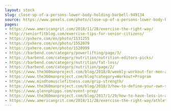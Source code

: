 ```yaml
---
layout: stock
slug: close-up-of-a-persons-lower-body-holding-barbell-949134
source: https://www.pexels.com/photo/close-up-of-a-persons-lower-body-holding-barbell-949134/
pages:
- https://www.americangrit.com/2018/11/28/exercise-the-right-way/
- http://seniorfitblog.com/exercise-tips-for-senior-citizens/
- https://pxhere.com/en/photo/1531255
- https://pxhere.com/en/photo/1552879
- https://pxhere.com/en/photo/1520999
- https://barbend.com/category/powerlifting/page/3/
- https://barbend.com/category/nutrition/nutrition-editors-picks/
- https://barbend.com/category/nutrition/fat-loss/
- https://barbend.com/category/nutrition/page/2/
- https://www.the360manproject.com/blog/2018/8/weekly-workout-for-men-a-grueling-test-of-physical-and-mental-endurance-plus-some-gymnastics
- https://www.the360manproject.com/blog?category=Workout+Program
- https://www.mindtomusclefitness.com/grip-strength/
- https://www.the360manproject.com/blog/2018/3/how-to-define-your-own-success-as-a-man-find-out-what-you-really-want-most-in-life
- https://www.glennphipps.com/event-prep/
- https://www.the360manproject.com/blog/2017/1/29/how-to-have-less-in-a-world-that-wants-more
- https://www.americangrit.com/2018/11/28/exercise-the-right-way/athlete-barbell-bodybuilder-949134/
---
```

